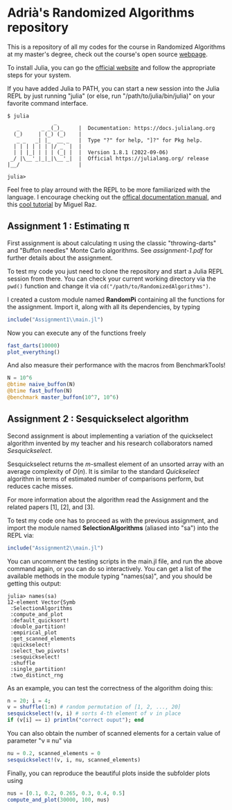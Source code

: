# Adrià's Randomized Algorithms repository

This is a repository of all my codes for the course in Randomized Algorithms at my master's degree, check out the course's open source [webpage](https://www.cs.upc.edu/~conrado/docencia/ra-miri.html).

To install Julia, you can go the [official website](https://julialang.org/downloads/) and follow the appropriate steps for your system. 

If you have added Julia to PATH, you can start a new session into the Julia REPL by just running "julia" (or else, run "/path/to/julia/bin/julia)" on your favorite command interface.
```
$ julia
               _
   _       _ _(_)_     |  Documentation: https://docs.julialang.org
  (_)     | (_) (_)    |
   _ _   _| |_  __ _   |  Type "?" for help, "]?" for Pkg help.
  | | | | | | |/ _` |  |
  | | |_| | | | (_| |  |  Version 1.8.1 (2022-09-06)
 _/ |\__'_|_|_|\__'_|  |  Official https://julialang.org/ release
|__/                   |

julia>
```
Feel free to play arround with the REPL to be more familiarized with the language. I encourage checking out the [offical documentation manual](https://docs.julialang.org/en/v1/manual/getting-started/), and this [cool tutorial](https://youtu.be/EkgCENBFrAY?si=DTJ3SP1Shm0wYKTk) by Miguel Raz.

## Assignment 1 : Estimating π
First assignment is about calculating π using the classic "throwing-darts" and "Buffon needles" Monte Carlo algorithms. See *assignment-1.pdf* for further details about the assignment.

To test my code you just need to clone the repository and start a Julia REPL session from there. You can check your current working directory via the ```pwd()``` function and change it via ```cd("/path/to/RandomizedAlgorithms")```. 

I created a custom module named **RandomPi** containing all the functions for the assignment. Import it, along with all its dependencies, by typing
```julia
include("Assignment1\\main.jl")
```
Now you can execute any of the functions freely
```julia
fast_darts(10000)
plot_everything()
```
And also measure their performance with the macros from BenchmarkTools!

```julia
N = 10^6
@btime naive_buffon(N)
@btime fast_buffon(N)
@benchmark master_buffon(10^7, 10^6)
```

## Assignment 2 : Sesquickselect algorithm
Second assignment is about implementing a variation of the quickselect algorithm invented by my teacher and his research collaborators named _Sesquickselect_.

Sesquickselect returns the $m$-smallest element of an unsorted array with an average complexity of $O(n)$. It is similar to the standard _Quickselect_ algorithm in terms of estimated number of comparisons perform, but reduces cache misses.

For more information about the algorithm read the Assignment and the related papers [1], [2], and [3].

To test my code one has to proceed as with the previous assignment, and import the module named **SelectionAlgorithms** (aliased into "sa") into the REPL via:

```julia
include("Assignment2\\main.jl")
```
You can uncomment the testing scripts in the main.jl file, and run the above command again, or you can do so interactively. You can get a list of the available methods in the module typing "names(sa)", and you should be getting this output:
```	
julia> names(sa)      
12-element Vector{Symb
 :SelectionAlgorithms 
 :compute_and_plot    
 :default_quicksort!  
 :double_partition!   
 :empirical_plot      
 :get_scanned_elements
 :quickselect!        
 :select_two_pivots!  
 :sesquickselect!     
 :shuffle             
 :single_partition!   
 :two_distinct_rng  
```

As an example, you can test the correctness of the algorithm doing this:
```julia
n = 20; i = 4;
v = shuffle(1:n) # random permutation of [1, 2, ..., 20]
sesquickselect!(v, i) # sorts 4-th element of v in place
if (v[i] == i) println("correct ouput"); end
```
You can also obtain the number of scanned elements for a certain value of parameter "ν ≡ nu" via
```julia
nu = 0.2, scanned_elements = 0 
sesquickselect!(v, i, nu, scanned_elements)
```
Finally, you can reproduce the beautiful plots inside the subfolder plots using
```julia
nus = [0.1, 0.2, 0.265, 0.3, 0.4, 0.5]
compute_and_plot(30000, 100, nus)
```